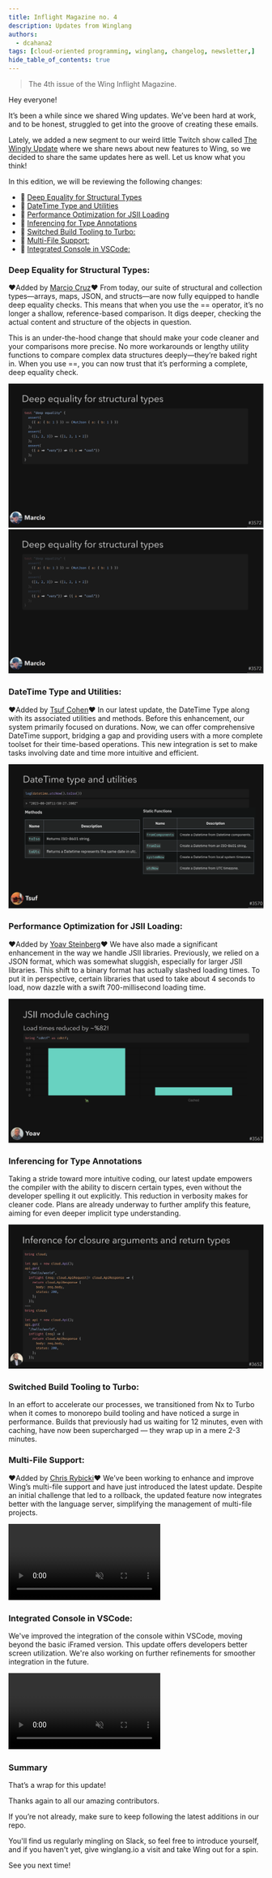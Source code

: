 ```yaml
---
title: Inflight Magazine no. 4
description: Updates from Winglang
authors: 
  - dcahana2
tags: [cloud-oriented programming, winglang, changelog, newsletter,]
hide_table_of_contents: true
---
```

> The 4th issue of the Wing Inflight Magazine.
> <!--truncate-->

Hey everyone!

It’s been a while since we shared Wing updates. We’ve been hard at work, and to be honest, struggled to get into the groove of creating these emails.

Lately, we added a new segment to our weird little Twitch show called [The Wingly Update](https://www.youtube.com/playlist?list=PL-P8v-FRassZBWsNoSafL_ReO0JO0xJVm) where we share news about new features to Wing, so we decided to share the same updates here as well. Let us know what you think!


In this edition, we will be reviewing the following changes:

- 🚀 [Deep Equality for Structural Types](#deep-equality-for-structural-types)
- 🚀 [DateTime Type and Utilities](#datetime-type-and-utilities)
- 🚀 [Performance Optimization for JSII Loading](#performance-optimization-for-jsii-loading)
- 🚀 [Inferencing for Type Annotations](#inferencing-for-type-annotations)
- 🚀 [Switched Build Tooling to Turbo:](#switched-build-tooling-to-turbo)
- 🚀 [Multi-File Support:](#multi-file-support)
- 🚀 [Integrated Console in VSCode:](#integrated-console-in-vscode)


### Deep Equality for Structural Types:
❤️Added by [Marcio Cruz](https://github.com/marciocadev)❤️
From today, our suite of structural and collection types—arrays, maps, JSON, and structs—are now fully equipped to handle deep equality checks. This means that when you use the == operator, it’s no longer a shallow, reference-based comparison. It digs deeper, checking the actual content and structure of the objects in question.

This is an under-the-hood change that should make your code cleaner and your comparisons more precise. No more workarounds or lengthy utility functions to compare complex data structures deeply—they’re baked right in. When you use ==, you can now trust that it’s performing a complete, deep equality check.


![deep_equality1](./assets/deep_equality1.png)
![deep_equality2](./assets/deep_equality2.png)


### DateTime Type and Utilities:
❤️Added by [Tsuf Cohen](https://github.com/tsuf239)❤️
In our latest update, the DateTime Type along with its associated utilities and methods. Before this enhancement, our system primarily focused on durations. Now, we can offer comprehensive DateTime support, bridging a gap and providing users with a more complete toolset for their time-based operations. This new integration is set to make tasks involving date and time more intuitive and efficient.

![datetime-type](./assets/2023-08-30-magazine-004/datetime.png)

### Performance Optimization for JSII Loading: 
❤️Added by [Yoav Steinberg](https://github.com/yoav-steinberg)❤️ 
We have also made a significant enhancement in the way we handle JSII libraries. Previously, we relied on a JSON format, which was somewhat sluggish, especially for larger JSII libraries. This shift to a binary format has actually slashed loading times. To put it in perspective, certain libraries that used to take about 4 seconds to load, now dazzle with a swift 700-millisecond loading time.

![JSII-module](./assets/2023-08-30-magazine-004/jsii-caching.png)

### Inferencing for Type Annotations

Taking a stride toward more intuitive coding, our latest update empowers the compiler with the ability to discern certain types, even without the developer spelling it out explicitly. This reduction in verbosity makes for cleaner code. Plans are already underway to further amplify this feature, aiming for even deeper implicit type understanding.

![inference-closure-arguments](./assets/2023-08-30-magazine-004/arg-inference.png)


### Switched Build Tooling to Turbo: 

In an effort to accelerate our processes, we transitioned from Nx to Turbo when it comes to monorepo build tooling and have noticed a surge in performance. Builds that previously had us waiting for 12 minutes, even with caching, have now been supercharged — they wrap up in a mere 2-3 minutes.



### Multi-File Support: 
❤️Added by [Chris Rybicki](https://github.com/Chriscbr)❤️
We’ve been working to enhance and improve Wing’s multi-file support and have just introduced the latest update. Despite an initial challenge that led to a rollback, the updated feature now integrates better with the language server, simplifying the management of multi-file projects.

<video autoplay muted loop>
  <source src="./assets/2023-08-30-magazine-004/multi-file-errors.mp4" type="video/mp4">
</video>

### Integrated Console in VSCode: 

We've improved the integration of the console within VSCode, moving beyond the basic iFramed version. This update offers developers better screen utilization. We're also working on further refinements for smoother integration in the future.

<video autoplay muted loop>
  <source src="https://github.com/winglang/wing/assets/5547636/0a787216-8c10-48d8-b42b-7d1020c85c9d" type="video/mp4">
</video>

### Summary
That’s a wrap for this update!

Thanks again to all our amazing contributors.

If you’re not already, make sure to keep following the latest additions in our repo.

You'll find us regularly mingling on Slack, so feel free to introduce yourself, and if you haven't yet, give winglang.io a visit and take Wing out for a spin.

See you next time!


